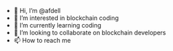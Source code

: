 - 👋 Hi, I’m @afdell
- 👀 I’m interested in blockchain coding
- 🌱 I’m currently learning coding
- 💞️ I’m looking to collaborate on blockchain developers
- 📫 How to reach me 

<!---
afdel2021/afdel2021 is a ✨ special ✨ repository because its `README.md` (this file) appears on your GitHub profile.
You can click the Preview link to take a look at your changes.
--->
